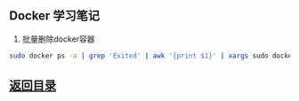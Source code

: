 ## Docker 学习笔记

1. 批量删除docker容器  
```bash
sudo docker ps -a | grep 'Exited' | awk '{print $1}' | xargs sudo docker stop | xargs sudo docker rm
```

## [返回目录](https://github.com/MulticsYin/MulticsDevOps/blob/master/README.md#dockerkubernetes)

